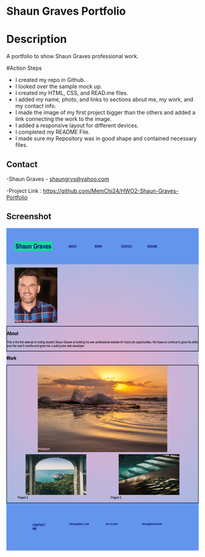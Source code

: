 # Shaun Graves Portfolio

# Description
A portfolio to show Shaun Graves professional work.

#Action Steps

- I created my repo in Github.
- I looked over the sample mock up.
- I created my HTML, CSS, and READ.me files.
- I added my name, photo, and links to sections about me, my work, and my contact info.
- I made the image of my first project bigger than the others and added a link connecting the work to the image.
- I added a responsive layout for different devices.
- I completed my README File.
- I made sure my Repository was in good shape and contained necessary files.




## Contact
 -Shaun Graves - shaungrvs@yahoo.com

  -Project Link :
  https://github.com/MemChi24/HWO2-Shaun-Graves-Portfolio


  ## Screenshot

![Alt text](assets/screencapture-127-0-0-1-5500-index-html-2023-10-15-20_20_29.png)